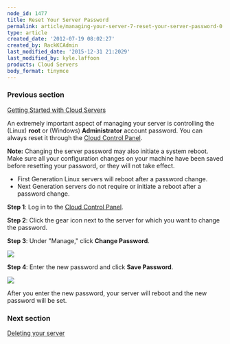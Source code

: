 ```yaml
---
node_id: 1477
title: Reset Your Server Password
permalink: article/managing-your-server-7-reset-your-server-password-0
type: article
created_date: '2012-07-19 08:02:27'
created_by: RackKCAdmin
last_modified_date: '2015-12-31 21:2029'
last_modified_by: kyle.laffoon
products: Cloud Servers
body_format: tinymce
---
```


### Previous section

[Getting Started with Cloud
Servers](https://www.rackspace.com/knowledge_center/article/getting-started-with-cloud-servers-0)

 

An extremely important aspect of managing your server is controlling the
(Linux) **root** or (Windows) **Administrator** account password.  You
can always reset it through the [Cloud Control
Panel](http://mycloud.rackspace.com).  

**Note:**  Changing the server password may also initiate a system
reboot.  Make sure all your configuration changes on your machine have
been saved before resetting your password, or they will not take effect.

-   First Generation Linux servers will reboot after a password change.
-   Next Generation servers do not require or initiate a reboot after a
    password change.

**Step 1**: Log in to the [Cloud Control
Panel](https://mycloud.rackspace.com/).

**Step 2**: Click the gear icon next to the server for which you want to
change the password.

**Step 3**: Under "Manage," click **Change Password**.

![](/knowledge_center/sites/default/files/field/image/CCP-change-password.png)

**Step 4**: Enter the new password and click **Save Password**.

![](/knowledge_center/sites/default/files/field/image/CCP-input-new-password.png)

After you enter the new password, your server will reboot and the new
password will be set.

 

### Next section

[Deleting your
server](https://www.rackspace.com/knowledge_center/article/managing-your-server-deleting-your-server)

